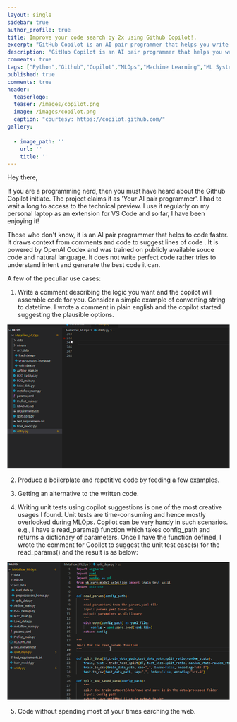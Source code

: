 ```yaml
---
layout: single
sidebar: true
author_profile: true
title: Improve your code search by 2x using Github Copilot!.
excerpt: "GitHub Copilot is an AI pair programmer that helps you write code faster and with less work."
description: "GitHub Copilot is an AI pair programmer that helps you write code faster and with less work. GitHub Copilot is an artificial intelligence tool developed by GitHub and OpenAI to assist users by autocompleting code"
comments: true
tags: ["Python","Github","Copilot","MLOps","Machine Learning","ML System Design"]
published: true
comments: true
header:
  teaserlogo:
  teaser: /images/copilot.png
  image: /images/copilot.png
  caption: "courtesy: https://copilot.github.com/"
gallery:

  - image_path: ''
    url: ''
    title: ''
---
```

Hey there,

If you are a programming nerd, then you must have heard about the Github Copilot initiate. The project claims it as 'Your AI pair programmer'. 
I had to wait a long to  access to the technical preview. I use it regularly on my personal laptop as an extension for VS Code and so far, I have been enjoying it!

Those who don't know, it is an AI pair programmer that helps to code faster. It draws context from comments and code to suggest lines of code . It is powered by OpenAI Codex and was trained on publicly available souce code and natural language. It does not write perfect code rather tries to understand intent and generate the best code it can. 

A few of the peculiar use cases:

1. Write a comment describing the logic you want and the copilot will assemble code for you. Consider a simple example of converting string to datetime. I wrote a comment in plain english and the copilot started suggesting the plausible options.

<p align="center">
  <img src="https://raw.githubusercontent.com/ashishtele/ashishtele.github.io/master/images/copilot1.gif" width=750>
</p>

2. Produce a boilerplate and repetitive code by feeding a few examples.

3. Getting an alternative to the written code.

4. Writing unit tests using copilot suggestions is one of the most creative usages I found. Unit tests are time-consuming and hence mostly overlooked during MLOps. Copilot can be very handy in such scenarios. e.g., I have a read_params() function which takes config_path and returns a dictionary of parameters. Once I have the function defined, I wrote the comment for Copilot to suggest the unit test case(s) for the read_params() and the result is as below:

<p align="center">
  <img src="https://raw.githubusercontent.com/ashishtele/ashishtele.github.io/master/images/tests.gif" width=750>
</p>

5. Code without spending most of your times earching the web.
